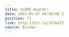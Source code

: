 ```yaml
---
title: SCORE Awards!
date: 2015-05-07 00:00:00 Z
position: 71
link: http://bit.ly/1FSwVfZ
source: Bisnow
---
```


